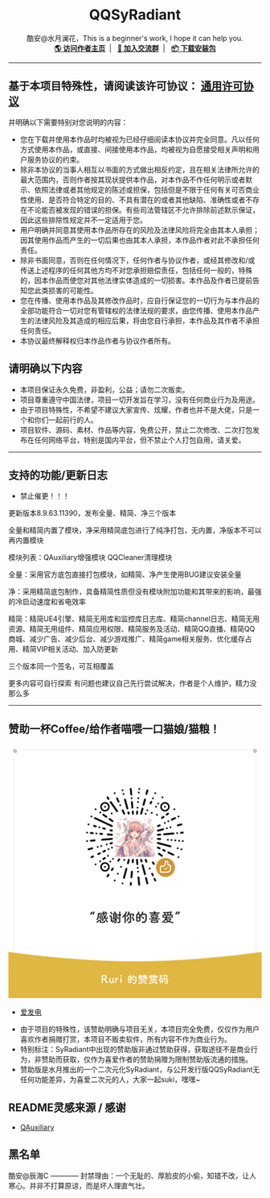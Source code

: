 <h1 align="center" style="font-weight: bold">
  QQSyRadiant
</h1>
<p align="center">
  酷安@水月澜花，This is a beginner's work, I hope it can help you.
<br />
    <a href="http://www.coolapk.com/u/2457301" target="blank"><strong>🌎 访问作者主页</strong></a>&nbsp;&nbsp;|&nbsp;&nbsp;
    <a href="https://t.me/SyRadiant" target="blank"><strong>💬 加入交流群</strong></a>&nbsp;&nbsp;|&nbsp;&nbsp;
    <a href=https://github.com/Night-WuGeng/QQSyRadiant/releases" target="blank"><strong>📦️ 下载安装包</strong></a>
</p>

---

## 基于本项目特殊性，请阅读该许可协议： [通用许可协议](https://github.com/qwq233/License/blob/master/v2/LICENSE.md)
并明确以下需要特别对您说明的内容：
- 您在下载并使用本作品时均被视为已经仔细阅读本协议并完全同意。凡以任何方式使用本作品，或直接、间接使用本作品，均被视为自愿接受相关声明和用户服务协议的约束。
- 除非本协议的当事人相互以书面的方式做出相反约定，且在相关法律所允许的最大范围内，否则作者按其现状提供本作品，对本作品不作任何明示或者默示、依照法律或者其他规定的陈述或担保，包括但是不限于任何有关可否商业性使用、是否符合特定的目的、不具有潜在的或者其他缺陷、准确性或者不存在不论能否被发现的错误的担保。有些司法管辖区不允许排除前述默示保证，因此这些排除性规定并不一定适用于您。
- 用户明确并同意其使用本作品所存在的风险及法律风险将完全由其本人承担；因其使用作品而产生的一切后果也由其本人承担，本作品作者对此不承担任何责任。
- 除非书面同意，否则在任何情况下，任何作者与协议作者，或经其修改和/或传送上述程序的任何其他方均不对您承担赔偿责任，包括任何一般的，特殊的，因本作品而使您对其他法律实体造成的一切损害。本作品及作者已提前告知您此类损害的可能性。
- 您在传播、使用本作品及其修改作品时，应自行保证您的一切行为与本作品的全部功能符合一切对您有管辖权的法律法规的要求，由您传播、使用本作品产生的法律风险及其造成的相应后果，将由您自行承担，本作品及其作者不承担任何责任。
- 本协议最终解释权归本作品作者与协议作者所有。

## 请明确以下内容
- 本项目保证永久免费，非盈利，公益；请勿二次贩卖。
- 项目尊重遵守中国法律，项目一切开发旨在学习，没有任何商业行为及用途。
- 由于项目特殊性，不希望不建议大家宣传、炫耀，作者也并不是大佬，只是一个和你们一起前行的人。
- 项目软件、源码、素材、作品等内容，免费公开，禁止二次修改、二次打包发布在任何网络平台，特别是国内平台，但不禁止个人打包自用，请关爱。

---

## 支持的功能/更新日志
- 禁止催更！！！

更新版本8.9.63.11390，发布全量、精简、净三个版本

全量和精简内置了模块，净采用精简底包进行了纯净打包，无内置，净版本不可以再内置模块

模块列表：QAuxiliary增强模块 QQCleaner清理模块

全量：采用官方底包直接打包模块，如精简、净产生使用BUG建议安装全量

净：采用精简底包制作，具备精简性质但没有模块附加功能和其带来的影响，最强的冷启动速度和省电效率

精简：精简UE4引擎、精简无用库和监控库日志库、精简channel日志、精简无用资源、精简无用组件、精简应用权限、精简服务及活动、精简QQ直播、精简QQ商城、减少广告、减少后台、减少游戏推广、精简game相关服务、优化缓存占用、精简VIP相关活动、加入防更新

三个版本同一个签名，可互相覆盖 

更多内容可自行探索 有问题也建议自己先行尝试解决，作者是个人维护，精力没那么多

---
## 赞助一杯Coffee/给作者喵喂一口猫娘/猫粮！

![赞助](./赞助.png)

* [爱发电](https://afdian.net/a/SyRadiant)
- 由于项目的特殊性，该赞助明确与项目无关，本项目完全免费，仅仅作为用户喜欢作者捐赠打赏，本项目不贩卖软件，所有内容不作为商业行为。
- 特别标注：SyRadiant中出现的赞助版非通过赞助获得，获取途径不是商业行为，非赞助而获取，仅作为喜爱作者的赞助捐赠为限制赞助版流通的措施。
- 赞助版是水月推出的一个二次元化SyRadiant，与公开发行版QQSyRadiant无任何功能差异，为喜爱二次元的人，大家一起suki，嘿嘿~

## README灵感来源 / 感谢
* [QAuxiliary](https://github.com/cinit/QAuxiliary)

## 黑名单

酷安@辰海C ———— 封禁理由：一个无耻的、厚脸皮的小偷，知错不改，让人寒心。并非不打算原谅，而是坏人理直气壮。
